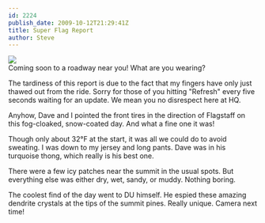 ```yaml
---
id: 2224
publish_date: 2009-10-12T21:29:41Z
title: Super Flag Report
author: Steve
---
```

[![](http://www.flagstafffrenzy.org/wp-content/uploads/2009/10/freaky09.png)](http://www.flagstafffrenzy.org/wp-content/uploads/2009/10/freaky09.png)  
Coming soon to a roadway near you! What are you wearing?

The tardiness of this report is due to the fact that my fingers have only just thawed out from the ride. Sorry for those of you hitting "Refresh" every five seconds waiting for an update. We mean you no disrespect here at HQ.

Anyhow, Dave and I pointed the front tires in the direction of Flagstaff on this fog-cloaked, snow-coated day. And what a fine one it was!

Though only about 32°F at the start, it was all we could do to avoid sweating. I was down to my jersey and long pants. Dave was in his turquoise thong, which really is his best one.

There were a few icy patches near the summit in the usual spots. But everything else was either dry, wet, sandy, or muddy. Nothing boring.

The coolest find of the day went to DU himself. He espied these amazing dendrite crystals at the tips of the summit pines. Really unique. Camera next time!